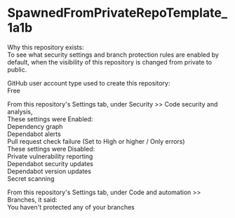 # SpawnedFromPrivateRepoTemplate_1a1b
Why this repository exists:  
To see what security settings and branch protection rules are enabled by default, when the visibility of this repository is changed from private to public.  

GitHub user account type used to create this repository:  
Free  

From this repository's Settings tab, under Security >> Code security and analysis,  
These settings were Enabled:  
Dependency graph  
Dependabot alerts  
Pull request check failure (Set to High or higher / Only errors)  
These settings were Disabled:  
Private vulnerability reporting  
Dependabot security updates  
Dependabot version updates  
Secret scanning  

From this repository's Settings tab, under Code and automation >> Branches, it said:  
You haven't protected any of your branches
